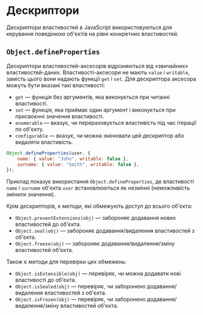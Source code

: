 # Дескриптори

Дескриптори властивостей в JavaScript використовуються для керування поведінкою об'єктів на рівні конкретних властивостей.

## `Object.defineProperties`

Дескриптори властивостей-аксесорів відрізняються від «звичайних» властивостей-даних. Властивості-аксесори не мають `value` і `writable`, замість цього вони надають функції `get` і `set`. Для дескриптора аксесора можуть бути вказані такі властивості:

-   `get` — функція без аргументів, яка виконується при читанні властивості.
-   `set` — функція, яка приймає один аргумент і виконується при присвоєнні значення властивості.
-   `enumerable` — вказує, чи перераховується властивість під час ітерації по об'єкту.
-   `configurable` — вказує, чи можна змінювати цей дескриптор або видаляти властивість.

```js
Object.defineProperties(user, {
    name: { value: "John", writable: false },
    surname: { value: "Smith", writable: false },
});
```

Приклад показує використання `Object.defineProperties`, де властивості `name` і `surname` об'єкта `user` встановлюються як незмінні (неможливість змінити значення).

Крім дескрипторів, є методи, які обмежують доступ до всього об'єкта:

-   `Object.preventExtensions(obj)` — забороняє додавання нових властивостей до об'єкта.
-   `Object.seal(obj)` — забороняє додавання/видалення властивостей з об'єкта.
-   `Object.freeze(obj)` — забороняє додавання/видалення/зміну властивостей об'єкта.

Також є методи для перевірки цих обмежень:

-   `Object.isExtensible(obj)` — перевіряє, чи можна додавати нові властивості до об'єкта.
-   `Object.isSealed(obj)` — перевіряє, чи заборонено додавання/видалення властивостей з об'єкта.
-   `Object.isFrozen(obj)` — перевіряє, чи заборонено додавання/видалення/зміну властивостей об'єкта.
